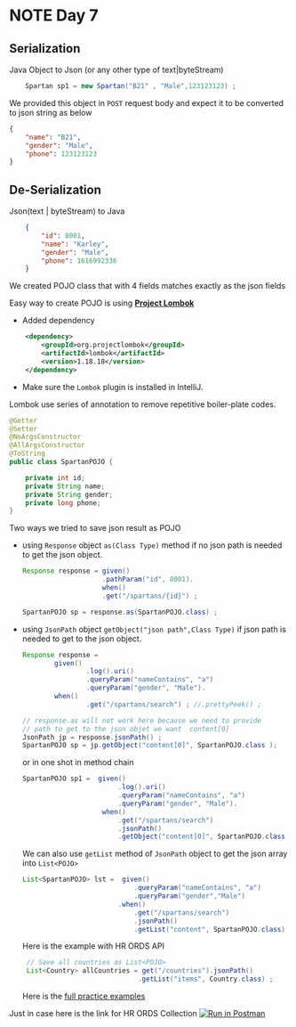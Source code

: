 # NOTE Day 7 

## Serialization

Java Object to Json (or any other type of text|byteStream)
   ```java
       Spartan sp1 = new Spartan("B21" , "Male",123123123) ; 
   ```
   We provided this object in `POST` request body and expect it to be converted to json string as below
```json
{
    "name": "B21",
    "gender": "Male",
    "phone": 123123123
}
```

## De-Serialization 
Json(text | byteStream) to Java
    
```json
    {
        "id": 8001,
        "name": "Karley",
        "gender": "Male",
        "phone": 1616992336
    }
```
We created POJO class that with 4 fields matches exactly as the json fields 

Easy way to create POJO is using [**Project Lombok**](https://projectlombok.org/features/all)
* Added dependency
```xml
    <dependency>
        <groupId>org.projectlombok</groupId>
        <artifactId>lombok</artifactId>
        <version>1.18.18</version>
    </dependency>
```
* Make sure the `Lombok` plugin is installed in IntelliJ.

Lombok use series of annotation to remove repetitive boiler-plate codes. 
```java
@Getter
@Setter
@NoArgsConstructor
@AllArgsConstructor
@ToString
public class SpartanPOJO {

    private int id;
    private String name;
    private String gender;
    private long phone;
}
```

Two ways we tried to save json result as POJO 
* using `Response` object `as(Class Type)` method if no json path is needed to get the json object. 
    ```java
    Response response = given()
                        .pathParam("id", 8001).
                        when()
                        .get("/spartans/{id}") ;

    SpartanPOJO sp = response.as(SpartanPOJO.class) ;
    ```
* using `JsonPath` object `getObject("json path",Class Type)` if json path is needed to get to the json object.
    ```java
    Response response =
            given()
                    .log().uri()
                    .queryParam("nameContains", "a")
                    .queryParam("gender", "Male").
            when()
                    .get("/spartans/search") ; //.prettyPeek() ;

    // response.as will not work here because we need to provide
    // path to get to the json objet we want  content[0]
    JsonPath jp = response.jsonPath() ;
    SpartanPOJO sp = jp.getObject("content[0]", SpartanPOJO.class );
    ```
  or in one shot in method chain
    ```java
    SpartanPOJO sp1 =  given()
                            .log().uri()
                            .queryParam("nameContains", "a")
                            .queryParam("gender", "Male").
                        when()
                            .get("/spartans/search")
                            .jsonPath()
                            .getObject("content[0]", SpartanPOJO.class );
    ```

  We can also use `getList` method of `JsonPath` object to get the json array into `List<POJO>`
    ```java
    List<SpartanPOJO> lst =  given()
                                .queryParam("nameContains", "a")
                                .queryParam("gender","Male")
                            .when()
                                .get("/spartans/search")
                                .jsonPath()
                                .getList("content", SpartanPOJO.class) ;
    ```
  Here is the example with HR ORDS API 
   ```java
    // Save all countries as List<POJO>
    List<Country> allCountries = get("/countries").jsonPath()
                                .getList("items", Country.class) ;
   ```
  Here is the [full practice examples](HR_ORDS_API_DeserializationTest.java)

Just in case here is the link for HR ORDS Collection
[![Run in Postman](https://run.pstmn.io/button.svg)](https://app.getpostman.com/run-collection/55ab4b3f5ab134475f6a?action=collection%2Fimport)









